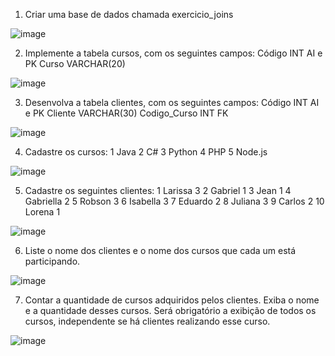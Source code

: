 
1. Criar uma base de dados chamada exercicio_joins

![image](https://user-images.githubusercontent.com/109769171/182976828-8e6ead64-31ce-4815-93fa-4c79232e904f.png)



2. Implemente a tabela cursos, com os seguintes campos:
Código INT AI e PK
Curso VARCHAR(20)

![image](https://user-images.githubusercontent.com/109769171/182975919-cae48572-6431-40c7-a5a2-8ba6878c7e4e.png)



3. Desenvolva a tabela clientes, com os seguintes campos:
Código INT AI e PK
Cliente VARCHAR(30)
Codigo_Curso INT FK

![image](https://user-images.githubusercontent.com/109769171/182975713-b39ffa79-b048-4cf1-a1e5-8835bfc65b95.png)




4. Cadastre os cursos:
1 Java
2 C#
3 Python
4 PHP
5 Node.js

![image](https://user-images.githubusercontent.com/109769171/182974821-71c7586d-2404-4e06-b899-ce084c0e6370.png)



5. Cadastre os seguintes clientes:
1 Larissa 3
2 Gabriel 1
3 Jean 1
4 Gabriella 2
5 Robson 3
6 Isabella 3
7 Eduardo 2
8 Juliana 3
9 Carlos 2
10 Lorena 1

![image](https://user-images.githubusercontent.com/109769171/182974556-803b5f4a-c687-40b1-8f0f-4474d6b560a0.png)




6. Liste o nome dos clientes e o nome dos cursos que cada um está
participando.

![image](https://user-images.githubusercontent.com/109769171/182974044-261018c6-953a-4bb0-99a2-ab6596a28076.png)




7. Contar a quantidade de cursos adquiridos pelos clientes. Exiba o nome e a
quantidade desses cursos. Será obrigatório a exibição de todos os cursos,
independente se há clientes realizando esse curso.

![image](https://user-images.githubusercontent.com/109769171/182973174-307bd3dc-5c97-4ed1-a767-cb3a1386eec7.png)
